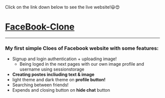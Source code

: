 Click on the link down below to see the live website!😃😍
# [FaceBook-Clone](https://moonlit-beijinho-45f9e0.netlify.app/)
___
### My first simple Cloes of Facebook website with some features:
+ Signup and login authentication + uploading image!
  + Being loged in the next pages with our own image profile and username using sessionstorage
+ **Creating postes incliuding text & image**
+ light theme and dark theme on **profile button!**
+ Searching between friends!
+ Expends and closing button on **hide chat** button
